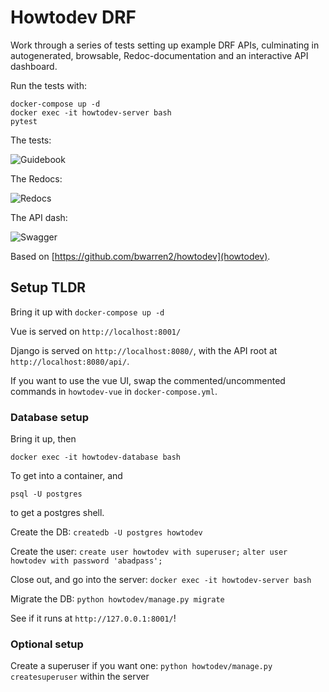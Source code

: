 # Howtodev DRF

Work through a series of tests setting up example DRF APIs, culminating in autogenerated, browsable, Redoc-documentation and an interactive API dashboard.

Run the tests with:

    docker-compose up -d
    docker exec -it howtodev-server bash
    pytest

The tests:

![Guidebook](howtodev-server/img/guidebook.png)

The Redocs:

![Redocs](howtodev-server/img/redocs.png)

The API dash:

![Swagger](howtodev-server/img/swagger.png)

Based on [https://github.com/bwarren2/howtodev](howtodev).

## Setup TLDR

Bring it up with `docker-compose up -d`

Vue is served on `http://localhost:8001/`

Django is served on `http://localhost:8080/`, with the API root at `http://localhost:8080/api/`.

If you want to use the vue UI, swap the commented/uncommented commands in `howtodev-vue` in `docker-compose.yml`.

### Database setup

Bring it up, then

`docker exec -it howtodev-database bash`

To get into a container, and

`psql -U postgres`

to get a postgres shell.

Create the DB:
`createdb -U postgres howtodev`

Create the user:
`create user howtodev with superuser;`
`alter user howtodev with password 'abadpass';`

Close out, and go into the server:
`docker exec -it howtodev-server bash`

Migrate the DB:
`python howtodev/manage.py migrate`

See if it runs at `http://127.0.0.1:8001/`!

### Optional setup

Create a superuser if you want one:
`python howtodev/manage.py createsuperuser` within the server
